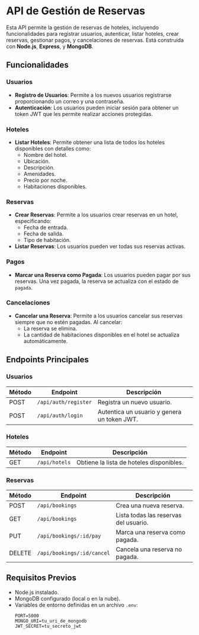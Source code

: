 # API de Gestión de Reservas

Esta API permite la gestión de reservas de hoteles, incluyendo funcionalidades para registrar usuarios, autenticar, listar hoteles, crear reservas, gestionar pagos, y cancelaciones de reservas. Está construida con **Node.js**, **Express**, y **MongoDB**.

## Funcionalidades

### Usuarios
- **Registro de Usuarios**: Permite a los nuevos usuarios registrarse proporcionando un correo y una contraseña.
- **Autenticación**: Los usuarios pueden iniciar sesión para obtener un token JWT que les permite realizar acciones protegidas.

### Hoteles
- **Listar Hoteles**: Permite obtener una lista de todos los hoteles disponibles con detalles como:
  - Nombre del hotel.
  - Ubicación.
  - Descripción.
  - Amenidades.
  - Precio por noche.
  - Habitaciones disponibles.

### Reservas
- **Crear Reservas**: Permite a los usuarios crear reservas en un hotel, especificando:
  - Fecha de entrada.
  - Fecha de salida.
  - Tipo de habitación.
- **Listar Reservas**: Los usuarios pueden ver todas sus reservas activas.

### Pagos
- **Marcar una Reserva como Pagada**: Los usuarios pueden pagar por sus reservas. Una vez pagada, la reserva se actualiza con el estado de `pagada`.

### Cancelaciones
- **Cancelar una Reserva**: Permite a los usuarios cancelar sus reservas siempre que no estén pagadas. Al cancelar:
  - La reserva se elimina.
  - La cantidad de habitaciones disponibles en el hotel se actualiza automáticamente.

## Endpoints Principales

### Usuarios

| Método | Endpoint          | Descripción                      |
|--------|-------------------|----------------------------------|
| POST   | `/api/auth/register` | Registra un nuevo usuario.       |
| POST   | `/api/auth/login`    | Autentica un usuario y genera un token JWT. |

### Hoteles

| Método | Endpoint        | Descripción                      |
|--------|-----------------|----------------------------------|
| GET    | `/api/hotels`   | Obtiene la lista de hoteles disponibles. |

### Reservas

| Método | Endpoint            | Descripción                                |
|--------|---------------------|--------------------------------------------|
| POST   | `/api/bookings`     | Crea una nueva reserva.                    |
| GET    | `/api/bookings`     | Lista todas las reservas del usuario.      |
| PUT    | `/api/bookings/:id/pay` | Marca una reserva como pagada.              |
| DELETE | `/api/bookings/:id/cancel` | Cancela una reserva no pagada.             |

## Requisitos Previos

- Node.js instalado.
- MongoDB configurado (local o en la nube).
- Variables de entorno definidas en un archivo `.env`:
  ```env
  PORT=5000
  MONGO_URI=tu_uri_de_mongodb
  JWT_SECRET=tu_secreto_jwt
